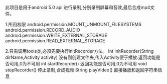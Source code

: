 此项目是用于android 5.0 api 进行录制,分别录制屏幕和音效,最后合成mp4文件。

1.所用权限
  android.permission.MOUNT_UNMOUNT_FILESYSTEMS
  android.permission.RECORD_AUDIO
  android.permission.WRITE_EXTERNAL_STORAGE
  android.permission.READ_EXTERNAL_STORAGE

2.只需调用tools类,必须先要执行initRecorder方法。
  int initRecorder(String dirName,Activity activity) 没有则创建文件夹,传入Activity便于播放.返回功能是否可用,0为不可用
  int startRecorder() 返回功能是否可用,0为不可用
  void stopRecorder() 停止录制,合成视频
  String playVideo() 直接播放和返回字符串信息
  
  